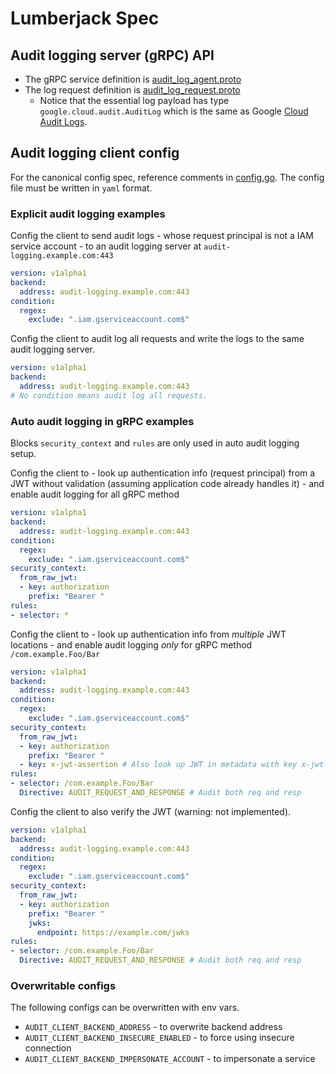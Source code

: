 # Lumberjack Spec

## Audit logging server (gRPC) API

-   The gRPC service definition is
    [audit_log_agent.proto](protos/v1alpha1/audit_log_agent.proto)
-   The log request definition is
    [audit_log_request.proto](protos/v1alpha1/audit_log_request.proto)
    -   Notice that the essential log payload has type
        `google.cloud.audit.AuditLog` which is the same as Google
        [Cloud Audit Logs](https://github.com/googleapis/googleapis/blob/master/google/cloud/audit/audit_log.proto).

## Audit logging client config

For the canonical config spec, reference comments in
[config.go](clients/go/apis/v1alpha1/config.go). The config file must be written
in `yaml` format.

### Explicit audit logging examples

Config the client to send audit logs - whose request principal is not a IAM
service account - to an audit logging server at `audit-logging.example.com:443`

```yaml
version: v1alpha1
backend:
  address: audit-logging.example.com:443
condition:
  regex:
    exclude: ".iam.gserviceaccount.com$"
```

Config the client to audit log all requests and write the logs to the same audit
logging server.

```yaml
version: v1alpha1
backend:
  address: audit-logging.example.com:443
# No condition means audit log all requests.
```

### Auto audit logging in gRPC examples

Blocks `security_context` and `rules` are only used in auto audit logging setup.

Config the client to - look up authentication info (request principal) from a
JWT without validation (assuming application code already handles it) - and
enable audit logging for all gRPC method

```yaml
version: v1alpha1
backend:
  address: audit-logging.example.com:443
condition:
  regex:
    exclude: ".iam.gserviceaccount.com$"
security_context:
  from_raw_jwt:
  - key: authorization
    prefix: "Bearer "
rules:
- selector: *
```

Config the client to - look up authentication info from *multiple* JWT
locations - and enable audit logging *only* for gRPC method
`/com.example.Foo/Bar`

```yaml
version: v1alpha1
backend:
  address: audit-logging.example.com:443
condition:
  regex:
    exclude: ".iam.gserviceaccount.com$"
security_context:
  from_raw_jwt:
  - key: authorization
    prefix: "Bearer "
  - key: x-jwt-assertion # Also look up JWT in metadata with key x-jwt-assertion
rules:
- selector: /com.example.Foo/Bar
  Directive: AUDIT_REQUEST_AND_RESPONSE # Audit both req and resp
```

Config the client to also verify the JWT (warning: not implemented).

```yaml
version: v1alpha1
backend:
  address: audit-logging.example.com:443
condition:
  regex:
    exclude: ".iam.gserviceaccount.com$"
security_context:
  from_raw_jwt:
  - key: authorization
    prefix: "Bearer "
    jwks:
      endpoint: https://example.com/jwks
rules:
- selector: /com.example.Foo/Bar
  Directive: AUDIT_REQUEST_AND_RESPONSE # Audit both req and resp
```

### Overwritable configs

The following configs can be overwritten with env vars.

-   `AUDIT_CLIENT_BACKEND_ADDRESS` - to overwrite backend address
-   `AUDIT_CLIENT_BACKEND_INSECURE_ENABLED` - to force using insecure connection
-   `AUDIT_CLIENT_BACKEND_IMPERSONATE_ACCOUNT` - to impersonate a service
